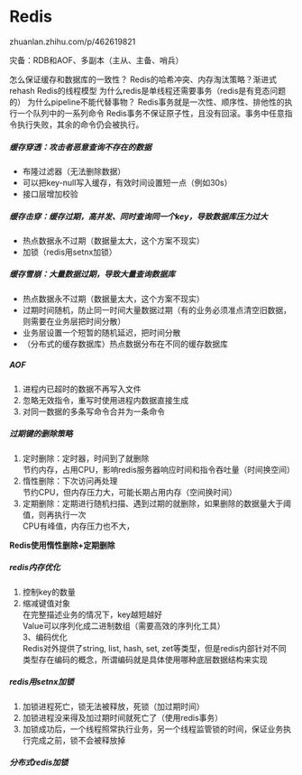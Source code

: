 # Redis

zhuanlan.zhihu.com/p/462619821

灾备：RDB和AOF、多副本（主从、主备、哨兵）

怎么保证缓存和数据库的一致性？
Redis的哈希冲突、内存淘汰策略？渐进式rehash
Redis的线程模型
为什么redis是单线程还需要事务（redis是有竞态问题的）
为什么pipeline不能代替事物？
Redis事务就是一次性、顺序性、排他性的执行一个队列中的一系列命令
Redis事务不保证原子性，且没有回滚。事务中任意指令执行失败，其余的命令仍会被执行。


##### 缓存穿透：攻击者恶意查询不存在的数据
- 布隆过滤器（无法删除数据）
- 可以把key-null写入缓存，有效时间设置短一点（例如30s）
- 接口层增加校验

##### 缓存击穿：缓存过期，高并发、同时查询同一个key，导致数据库压力过大
- 热点数据永不过期（数据量太大，这个方案不现实）
- 加锁（redis用setnx加锁）

##### 缓存雪崩：大量数据过期，导致大量查询数据库
- 热点数据永不过期（数据量太大，这个方案不现实）
- 过期时间随机，防止同一时间大量数据过期（有的业务必须准点清空旧数据，则需要在业务层把时间分散）
- 业务层设置一个短暂的随机延迟，把时间分散
- （分布式的缓存数据库）热点数据分布在不同的缓存数据库

##### AOF
1. 进程内已超时的数据不再写入文件
2. 忽略无效指令，重写时使用进程内数据直接生成
3. 对同一数据的多条写命令合并为一条命令

##### 过期键的删除策略
1. 定时删除：定时器，时间到了就删除<br/>
节约内存，占用CPU，影响redis服务器响应时间和指令吞吐量（时间换空间）
2. 惰性删除：下次访问再处理<br/>
节约CPU，但内存压力大，可能长期占用内存（空间换时间）
3. 定期删除：定期进行随机扫描、遇到过期的就删除，如果删除的数据量大于阈值，则再执行一次<br/>
CPU有峰值，内存压力也不大，

**Redis使用惰性删除+定期删除**

##### redis内存优化
1. 控制key的数量<br/>
2. 缩减键值对象<br/>
在完整描述业务的情况下，key越短越好<br/>
Value可以序列化成二进制数组（需要高效的序列化工具）<br/>
3、编码优化<br/>
Redis对外提供了string, list, hash, set, zet等类型，但是redis内部针对不同类型存在编码的概念，所谓编码就是具体使用哪种底层数据结构来实现

##### redis用setnx加锁
1. 加锁进程死亡，锁无法被释放，死锁（加过期时间）
2. 加锁进程没来得及加过期时间就死亡了（使用redis事务）
3. 加锁成功后，一个线程照常执行业务，另一个线程监管锁的时间，保证业务执行完成之前，锁不会被释放掉

##### 分布式redis加锁
